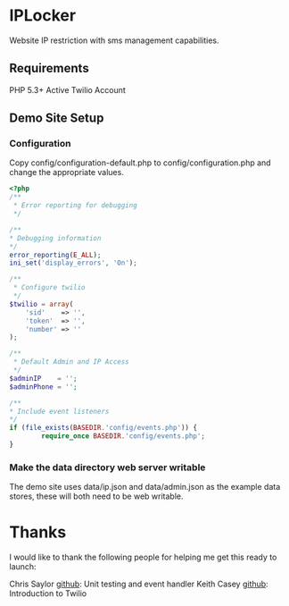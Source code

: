IPLocker
========
Website IP restriction with sms management capabilities.


## Requirements
PHP 5.3+
Active Twilio Account

## Demo Site Setup

### Configuration
Copy config/configuration-default.php to config/configuration.php and change the appropriate values.

```php
<?php
/**
 * Error reporting for debugging
 */

/**
* Debugging information
*/
error_reporting(E_ALL);
ini_set('display_errors', 'On');

/**
 * Configure twilio
 */
$twilio = array(
    'sid'    => '',
    'token'  => '',
    'number' => ''
);

/**
 * Default Admin and IP Access
 */
$adminIP    = '';
$adminPhone = '';

/**
* Include event listeners
*/
if (file_exists(BASEDIR.'config/events.php')) {
        require_once BASEDIR.'config/events.php';
}
```

### Make the data directory web server writable
The demo site uses data/ip.json and data/admin.json as the example data stores, these will both need to be web writable.

Thanks
======
I would like to thank the following people for helping me get this ready to launch:

Chris Saylor [github](http://github.com/cjsaylor/): Unit testing and event handler
Keith Casey  [github](http://github.com/caseysoftware/): Introduction to Twilio
